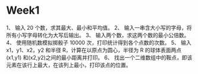 # Week1
1、 输入 20 个数，求其最大、最小和平均值。
2、 输入一串含大小写的字母，将所有小写字母转化为大写后输出。
3、 输入两个数，求这两个数的最小公倍数。
4、 使用随机数模拟掷骰子 10000 次，打印统计得到各个点数的次数。
5、 输入 x1，y1、x2，y2 和半径 R，计算在以原点为圆心，半径为 R 的球体表面两点(x1,y1)
和(x2,y2)之间的最小距离并打印。
6、 找出一个二维数组中的鞍点，即该元素在该行上最大，在该列上最小，打印该点的位置。
